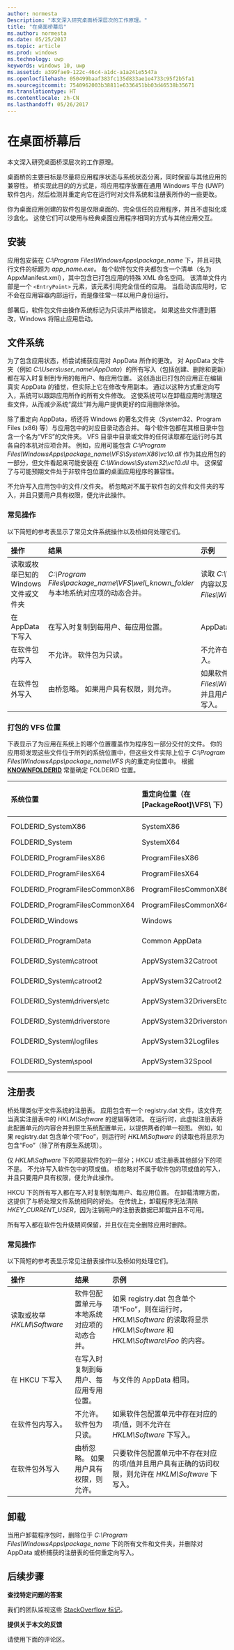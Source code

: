 ```yaml
---
author: normesta
Description: "本文深入研究桌面桥深层次的工作原理。"
title: "在桌面桥幕后"
ms.author: normesta
ms.date: 05/25/2017
ms.topic: article
ms.prod: windows
ms.technology: uwp
keywords: windows 10, uwp
ms.assetid: a399fae9-122c-46c4-a1dc-a1a241e5547a
ms.openlocfilehash: 050499baaf383fc135d833ae1e4733c95f2b5fa1
ms.sourcegitcommit: 7540962003b38811e6336451bb03d46538b35671
ms.translationtype: HT
ms.contentlocale: zh-CN
ms.lasthandoff: 05/26/2017
---
```

# <a name="behind-the-scenes-of-the-desktop-bridge"></a>在桌面桥幕后

本文深入研究桌面桥深层次的工作原理。

桌面桥的主要目标是尽量将应用程序状态与系统状态分离，同时保留与其他应用的兼容性。 桥实现此目的的方式是，将应用程序放置在通用 Windows 平台 (UWP) 软件包内，然后检测并重定向它在运行时对文件系统和注册表所作的一些更改。

你为桌面应用创建的软件包是仅限桌面的、完全信任的应用程序，并且不虚拟化或沙盒化。 这使它们可以使用与经典桌面应用程序相同的方式与其他应用交互。

## <a name="installation"></a>安装

应用包安装在 *C:\Program Files\WindowsApps\package_name* 下，并且可执行文件的标题为 *app_name.exe*。 每个软件包文件夹都包含一个清单（名为 AppxManifest.xml），其中包含已打包应用的特殊 XML 命名空间。 该清单文件内部是一个 ```<EntryPoint>``` 元素，该元素引用完全信任的应用。 当启动该应用时，它不会在应用容器内部运行，而是像往常一样以用户身份运行。

部署后，软件包文件由操作系统标记为只读并严格锁定。 如果这些文件遭到篡改，Windows 将阻止应用启动。

## <a name="file-system"></a>文件系统

为了包含应用状态，桥尝试捕获应用对 AppData 所作的更改。 对 AppData 文件夹（例如 *C:\Users\user_name\AppData*）的所有写入（包括创建、删除和更新）都在写入时复制到专用的每用户、每应用位置。 这创造出已打包的应用正在编辑真实 AppData 的错觉，但实际上它在修改专用副本。 通过以这种方式重定向写入，系统可以跟踪应用所作的所有文件修改。 这使系统可以在卸载应用时清理这些文件，从而减少系统“腐烂”并为用户提供更好的应用删除体验。

除了重定向 AppData，桥还将 Windows 的著名文件夹（System32、Program Files (x86) 等）与应用包中的对应目录动态合并。 每个软件包都在其根目录中包含一个名为“VFS”的文件夹。 VFS 目录中目录或文件的任何读取都在运行时与其各自的本机对应项合并。 例如，应用可能包含 *C:\Program Files\WindowsApps\package_name\VFS\SystemX86\vc10.dll* 作为其应用包的一部分，但文件看起来可能安装在 *C:\Windows\System32\vc10.dll* 中。  这保留了与可能预期文件处于非软件包位置的桌面应用程序的兼容性。

不允许写入应用包中的文件/文件夹。 桥忽略对不属于软件包的文件和文件夹的写入，并且只要用户具有权限，便允许此操作。

### <a name="common-operations"></a>常见操作

以下简短的参考表显示了常见文件系统操作以及桥如何处理它们。

操作 | 结果 | 示例
:--- | :--- | :---
读取或枚举已知的 Windows 文件或文件夹 | *C:\Program Files\package_name\VFS\well_known_folder* 与本地系统对应项的动态合并。 | 读取 *C:\Windows\System32* 会返回 *C:\Windows\System32* 的内容以及 *C:\Program Files\WindowsApps\package_name\VFS\SystemX86* 的内容。
在 AppData 下写入 | 在写入时复制到每用户、每应用位置。 | AppData 通常为 *C:\Users\user_name\AppData*。  
在软件包内写入 | 不允许。 软件包为只读。 | 不允许在 *C:\Program Files\WindowsApps\package_name* 下写入。
在软件包外写入 | 由桥忽略。 如果用户具有权限，则允许。 | 如果软件包不包含 *C:\Program Files\WindowsApps\package_name\VFS\SystemX86\foo.dll*，并且用户具有权限，则允许对 *C:\Windows\System32\foo.dll* 的写入。

### <a name="packaged-vfs-locations"></a>打包的 VFS 位置

下表显示了为应用在系统上的哪个位置覆盖作为程序包一部分交付的文件。 你的应用将发现这些文件位于所列的系统位置中，但这些文件实际上位于 *C:\Program Files\WindowsApps\package_name\VFS* 内的重定向位置中。 根据 [**KNOWNFOLDERID**](https://msdn.microsoft.com/library/windows/desktop/dd378457.aspx) 常量确定 FOLDERID 位置。

系统位置 | 重定向位置（在 [PackageRoot]\VFS\ 下） | 支持的体系结构
 :--- | :--- | :---
FOLDERID_SystemX86 | SystemX86 | x86, amd64
FOLDERID_System | SystemX64 | amd64
FOLDERID_ProgramFilesX86 | ProgramFilesX86 | x86, amd6
FOLDERID_ProgramFilesX64 | ProgramFilesX64 | amd64
FOLDERID_ProgramFilesCommonX86 | ProgramFilesCommonX86 | x86, amd64
FOLDERID_ProgramFilesCommonX64 | ProgramFilesCommonX64 | amd64
FOLDERID_Windows | Windows | x86, amd64
FOLDERID_ProgramData | Common AppData | x86, amd64
FOLDERID_System\catroot | AppVSystem32Catroot | x86, amd64
FOLDERID_System\catroot2 | AppVSystem32Catroot2 | x86, amd64
FOLDERID_System\drivers\etc | AppVSystem32DriversEtc | x86, amd64
FOLDERID_System\driverstore | AppVSystem32Driverstore | x86, amd64
FOLDERID_System\logfiles | AppVSystem32Logfiles | x86, amd64
FOLDERID_System\spool | AppVSystem32Spool | x86, amd64

## <a name="registry"></a>注册表

桥处理类似于文件系统的注册表。 应用包含有一个 registry.dat 文件，该文件充当真实注册表中的 *HKLM\Software* 的逻辑等效项。 在运行时，此虚拟注册表将此配置单元的内容合并到原生系统配置单元，以提供两者的单一视图。 例如，如果 registry.dat 包含单个项“Foo”，则运行时 *HKLM\Software* 的读取也将显示为包含“Foo”（除了所有原生系统项）。

仅 *HKLM\Software* 下的项是软件包的一部分；*HKCU* 或注册表其他部分下的项不是。 不允许写入软件包中的项或值。 桥忽略对不属于软件包的项或值的写入，并且只要用户具有权限，便允许此操作。

HKCU 下的所有写入都在写入时复制到每用户、每应用位置。 在卸载清理方面，这提供了与桥处理文件系统相同的好处。 在传统上，卸载程序无法清除 *HKEY_CURRENT_USER*，因为注销用户的注册表数据已卸载并且不可用。

所有写入都在软件包升级期间保留，并且仅在完全删除应用时删除。

### <a name="common-operations"></a>常见操作

以下简短的参考表显示常见注册表操作以及桥如何处理它们。

操作 | 结果 | 示例
:--- | :--- | :---
读取或枚举 *HKLM\Software* | 软件包配置单元与本地系统对应项的动态合并。 | 如果 registry.dat 包含单个项“Foo”，则在运行时，*HKLM\Software* 的读取将显示 *HKLM\Software* 和 *HKLM\Software\Foo* 的内容。
在 HKCU 下写入 | 在写入时复制到每用户、每应用专用位置。 | 与文件的 AppData 相同。
在软件包内写入。 | 不允许。 软件包为只读。 | 如果软件包配置单元中存在对应的项/值，则不允许在 *HKLM\Software* 下写入。
在软件包外写入 | 由桥忽略。 如果用户具有权限，则允许。 | 只要软件包配置单元中不存在对应的项/值并且用户具有正确的访问权限，则允许在 *HKLM\Software* 下写入。

## <a name="uninstallation"></a>卸载

当用户卸载程序包时，删除位于 *C:\Program Files\WindowsApps\package_name* 下的所有文件和文件夹，并删除对 AppData 或桥捕获的注册表的任何重定向写入。

## <a name="next-steps"></a>后续步骤

**查找特定问题的答案**

我们的团队监视这些 [StackOverflow 标记](http://stackoverflow.com/questions/tagged/project-centennial+or+desktop-bridge)。

**提供关于本文的反馈**

请使用下面的评论区。
